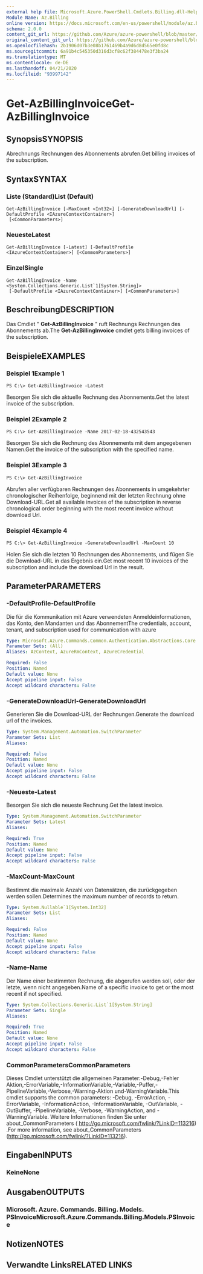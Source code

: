 ```yaml
---
external help file: Microsoft.Azure.PowerShell.Cmdlets.Billing.dll-Help.xml
Module Name: Az.Billing
online version: https://docs.microsoft.com/en-us/powershell/module/az.billing/get-azbillinginvoice
schema: 2.0.0
content_git_url: https://github.com/Azure/azure-powershell/blob/master/src/Billing/Billing/help/Get-AzBillingInvoice.md
original_content_git_url: https://github.com/Azure/azure-powershell/blob/master/src/Billing/Billing/help/Get-AzBillingInvoice.md
ms.openlocfilehash: 2b1906d07b3e08b1761469b4a9d6d8d565e0fd8c
ms.sourcegitcommit: 6a91b4c545350d316d3cf8c62f384478e3f3ba24
ms.translationtype: MT
ms.contentlocale: de-DE
ms.lasthandoff: 04/21/2020
ms.locfileid: "93997142"
---
```

# <span data-ttu-id="f4c2d-101">Get-AzBillingInvoice</span><span class="sxs-lookup"><span data-stu-id="f4c2d-101">Get-AzBillingInvoice</span></span>

## <span data-ttu-id="f4c2d-102">Synopsis</span><span class="sxs-lookup"><span data-stu-id="f4c2d-102">SYNOPSIS</span></span>
<span data-ttu-id="f4c2d-103">Abrechnungs Rechnungen des Abonnements abrufen.</span><span class="sxs-lookup"><span data-stu-id="f4c2d-103">Get billing invoices of the subscription.</span></span>

## <span data-ttu-id="f4c2d-104">Syntax</span><span class="sxs-lookup"><span data-stu-id="f4c2d-104">SYNTAX</span></span>

### <span data-ttu-id="f4c2d-105">Liste (Standard)</span><span class="sxs-lookup"><span data-stu-id="f4c2d-105">List (Default)</span></span>
```
Get-AzBillingInvoice [-MaxCount <Int32>] [-GenerateDownloadUrl] [-DefaultProfile <IAzureContextContainer>]
 [<CommonParameters>]
```

### <span data-ttu-id="f4c2d-106">Neueste</span><span class="sxs-lookup"><span data-stu-id="f4c2d-106">Latest</span></span>
```
Get-AzBillingInvoice [-Latest] [-DefaultProfile <IAzureContextContainer>] [<CommonParameters>]
```

### <span data-ttu-id="f4c2d-107">Einzel</span><span class="sxs-lookup"><span data-stu-id="f4c2d-107">Single</span></span>
```
Get-AzBillingInvoice -Name <System.Collections.Generic.List`1[System.String]>
 [-DefaultProfile <IAzureContextContainer>] [<CommonParameters>]
```

## <span data-ttu-id="f4c2d-108">Beschreibung</span><span class="sxs-lookup"><span data-stu-id="f4c2d-108">DESCRIPTION</span></span>
<span data-ttu-id="f4c2d-109">Das Cmdlet " **Get-AzBillingInvoice** " ruft Rechnungs Rechnungen des Abonnements ab.</span><span class="sxs-lookup"><span data-stu-id="f4c2d-109">The **Get-AzBillingInvoice** cmdlet gets billing invoices of the subscription.</span></span> 

## <span data-ttu-id="f4c2d-110">Beispiele</span><span class="sxs-lookup"><span data-stu-id="f4c2d-110">EXAMPLES</span></span>

### <span data-ttu-id="f4c2d-111">Beispiel 1</span><span class="sxs-lookup"><span data-stu-id="f4c2d-111">Example 1</span></span>
```
PS C:\> Get-AzBillingInvoice -Latest
```

<span data-ttu-id="f4c2d-112">Besorgen Sie sich die aktuelle Rechnung des Abonnements.</span><span class="sxs-lookup"><span data-stu-id="f4c2d-112">Get the latest invoice of the subscription.</span></span>

### <span data-ttu-id="f4c2d-113">Beispiel 2</span><span class="sxs-lookup"><span data-stu-id="f4c2d-113">Example 2</span></span>
```
PS C:\> Get-AzBillingInvoice -Name 2017-02-18-432543543
```

<span data-ttu-id="f4c2d-114">Besorgen Sie sich die Rechnung des Abonnements mit dem angegebenen Namen.</span><span class="sxs-lookup"><span data-stu-id="f4c2d-114">Get the invoice of the subscription with the specified name.</span></span>

### <span data-ttu-id="f4c2d-115">Beispiel 3</span><span class="sxs-lookup"><span data-stu-id="f4c2d-115">Example 3</span></span>
```
PS C:\> Get-AzBillingInvoice
```

<span data-ttu-id="f4c2d-116">Abrufen aller verfügbaren Rechnungen des Abonnements in umgekehrter chronologischer Reihenfolge, beginnend mit der letzten Rechnung ohne Download-URL.</span><span class="sxs-lookup"><span data-stu-id="f4c2d-116">Get all available invoices of the subscription in reverse chronological order beginning with the most recent invoice without download Url.</span></span> 

### <span data-ttu-id="f4c2d-117">Beispiel 4</span><span class="sxs-lookup"><span data-stu-id="f4c2d-117">Example 4</span></span>
```
PS C:\> Get-AzBillingInvoice -GenerateDownloadUrl -MaxCount 10
```

<span data-ttu-id="f4c2d-118">Holen Sie sich die letzten 10 Rechnungen des Abonnements, und fügen Sie die Download-URL in das Ergebnis ein.</span><span class="sxs-lookup"><span data-stu-id="f4c2d-118">Get most recent 10 invoices of the subscription and include the download Url in the result.</span></span>

## <span data-ttu-id="f4c2d-119">Parameter</span><span class="sxs-lookup"><span data-stu-id="f4c2d-119">PARAMETERS</span></span>

### <span data-ttu-id="f4c2d-120">-DefaultProfile</span><span class="sxs-lookup"><span data-stu-id="f4c2d-120">-DefaultProfile</span></span>
<span data-ttu-id="f4c2d-121">Die für die Kommunikation mit Azure verwendeten Anmeldeinformationen, das Konto, den Mandanten und das Abonnement</span><span class="sxs-lookup"><span data-stu-id="f4c2d-121">The credentials, account, tenant, and subscription used for communication with azure</span></span>

```yaml
Type: Microsoft.Azure.Commands.Common.Authentication.Abstractions.Core.IAzureContextContainer
Parameter Sets: (All)
Aliases: AzContext, AzureRmContext, AzureCredential

Required: False
Position: Named
Default value: None
Accept pipeline input: False
Accept wildcard characters: False
```

### <span data-ttu-id="f4c2d-122">-GenerateDownloadUrl</span><span class="sxs-lookup"><span data-stu-id="f4c2d-122">-GenerateDownloadUrl</span></span>
<span data-ttu-id="f4c2d-123">Generieren Sie die Download-URL der Rechnungen.</span><span class="sxs-lookup"><span data-stu-id="f4c2d-123">Generate the download url of the invoices.</span></span>

```yaml
Type: System.Management.Automation.SwitchParameter
Parameter Sets: List
Aliases:

Required: False
Position: Named
Default value: None
Accept pipeline input: False
Accept wildcard characters: False
```

### <span data-ttu-id="f4c2d-124">-Neueste</span><span class="sxs-lookup"><span data-stu-id="f4c2d-124">-Latest</span></span>
<span data-ttu-id="f4c2d-125">Besorgen Sie sich die neueste Rechnung.</span><span class="sxs-lookup"><span data-stu-id="f4c2d-125">Get the latest invoice.</span></span>

```yaml
Type: System.Management.Automation.SwitchParameter
Parameter Sets: Latest
Aliases:

Required: True
Position: Named
Default value: None
Accept pipeline input: False
Accept wildcard characters: False
```

### <span data-ttu-id="f4c2d-126">-MaxCount</span><span class="sxs-lookup"><span data-stu-id="f4c2d-126">-MaxCount</span></span>
<span data-ttu-id="f4c2d-127">Bestimmt die maximale Anzahl von Datensätzen, die zurückgegeben werden sollen.</span><span class="sxs-lookup"><span data-stu-id="f4c2d-127">Determines the maximum number of records to return.</span></span>

```yaml
Type: System.Nullable`1[System.Int32]
Parameter Sets: List
Aliases:

Required: False
Position: Named
Default value: None
Accept pipeline input: False
Accept wildcard characters: False
```

### <span data-ttu-id="f4c2d-128">-Name</span><span class="sxs-lookup"><span data-stu-id="f4c2d-128">-Name</span></span>
<span data-ttu-id="f4c2d-129">Der Name einer bestimmten Rechnung, die abgerufen werden soll, oder der letzte, wenn nicht angegeben.</span><span class="sxs-lookup"><span data-stu-id="f4c2d-129">Name of a specific invoice to get or the most recent if not specified.</span></span>

```yaml
Type: System.Collections.Generic.List`1[System.String]
Parameter Sets: Single
Aliases:

Required: True
Position: Named
Default value: None
Accept pipeline input: False
Accept wildcard characters: False
```

### <span data-ttu-id="f4c2d-130">CommonParameters</span><span class="sxs-lookup"><span data-stu-id="f4c2d-130">CommonParameters</span></span>
<span data-ttu-id="f4c2d-131">Dieses Cmdlet unterstützt die allgemeinen Parameter:-Debug,-Fehler Aktion,-ErrorVariable,-InformationVariable,-Variable,-Puffer,-PipelineVariable,-Verbose,-Warning-Aktion und-WarningVariable.</span><span class="sxs-lookup"><span data-stu-id="f4c2d-131">This cmdlet supports the common parameters: -Debug, -ErrorAction, -ErrorVariable, -InformationAction, -InformationVariable, -OutVariable, -OutBuffer, -PipelineVariable, -Verbose, -WarningAction, and -WarningVariable.</span></span> <span data-ttu-id="f4c2d-132">Weitere Informationen finden Sie unter about_CommonParameters ( http://go.microsoft.com/fwlink/?LinkID=113216) .</span><span class="sxs-lookup"><span data-stu-id="f4c2d-132">For more information, see about_CommonParameters (http://go.microsoft.com/fwlink/?LinkID=113216).</span></span>

## <span data-ttu-id="f4c2d-133">Eingaben</span><span class="sxs-lookup"><span data-stu-id="f4c2d-133">INPUTS</span></span>

### <span data-ttu-id="f4c2d-134">Keine</span><span class="sxs-lookup"><span data-stu-id="f4c2d-134">None</span></span>

## <span data-ttu-id="f4c2d-135">Ausgaben</span><span class="sxs-lookup"><span data-stu-id="f4c2d-135">OUTPUTS</span></span>

### <span data-ttu-id="f4c2d-136">Microsoft. Azure. Commands. Billing. Models. PSInvoice</span><span class="sxs-lookup"><span data-stu-id="f4c2d-136">Microsoft.Azure.Commands.Billing.Models.PSInvoice</span></span>

## <span data-ttu-id="f4c2d-137">Notizen</span><span class="sxs-lookup"><span data-stu-id="f4c2d-137">NOTES</span></span>

## <span data-ttu-id="f4c2d-138">Verwandte Links</span><span class="sxs-lookup"><span data-stu-id="f4c2d-138">RELATED LINKS</span></span>
